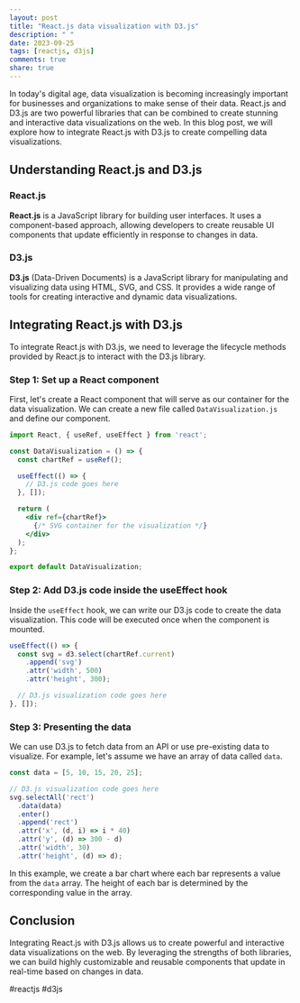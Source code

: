 ```yaml
---
layout: post
title: "React.js data visualization with D3.js"
description: " "
date: 2023-09-25
tags: [reactjs, d3js]
comments: true
share: true
---
```


In today's digital age, data visualization is becoming increasingly important for businesses and organizations to make sense of their data. React.js and D3.js are two powerful libraries that can be combined to create stunning and interactive data visualizations on the web. In this blog post, we will explore how to integrate React.js with D3.js to create compelling data visualizations.

## Understanding React.js and D3.js

### React.js

**React.js** is a JavaScript library for building user interfaces. It uses a component-based approach, allowing developers to create reusable UI components that update efficiently in response to changes in data.

### D3.js

**D3.js** (Data-Driven Documents) is a JavaScript library for manipulating and visualizing data using HTML, SVG, and CSS. It provides a wide range of tools for creating interactive and dynamic data visualizations.

## Integrating React.js with D3.js

To integrate React.js with D3.js, we need to leverage the lifecycle methods provided by React.js to interact with the D3.js library.

### Step 1: Set up a React component

First, let's create a React component that will serve as our container for the data visualization. We can create a new file called `DataVisualization.js` and define our component.

```jsx
import React, { useRef, useEffect } from 'react';

const DataVisualization = () => {
  const chartRef = useRef();

  useEffect(() => {
    // D3.js code goes here
  }, []);

  return (
    <div ref={chartRef}>
      {/* SVG container for the visualization */}
    </div>
  );
};

export default DataVisualization;
```

### Step 2: Add D3.js code inside the useEffect hook

Inside the `useEffect` hook, we can write our D3.js code to create the data visualization. This code will be executed once when the component is mounted.

```jsx
useEffect(() => {
  const svg = d3.select(chartRef.current)
    .append('svg')
    .attr('width', 500)
    .attr('height', 300);

  // D3.js visualization code goes here
}, []);
```

### Step 3: Presenting the data

We can use D3.js to fetch data from an API or use pre-existing data to visualize. For example, let's assume we have an array of data called `data`.

```jsx
const data = [5, 10, 15, 20, 25];

// D3.js visualization code goes here
svg.selectAll('rect')
  .data(data)
  .enter()
  .append('rect')
  .attr('x', (d, i) => i * 40)
  .attr('y', (d) => 300 - d)
  .attr('width', 30)
  .attr('height', (d) => d);
```

In this example, we create a bar chart where each bar represents a value from the `data` array. The height of each bar is determined by the corresponding value in the array.

## Conclusion

Integrating React.js with D3.js allows us to create powerful and interactive data visualizations on the web. By leveraging the strengths of both libraries, we can build highly customizable and reusable components that update in real-time based on changes in data.

#reactjs #d3js